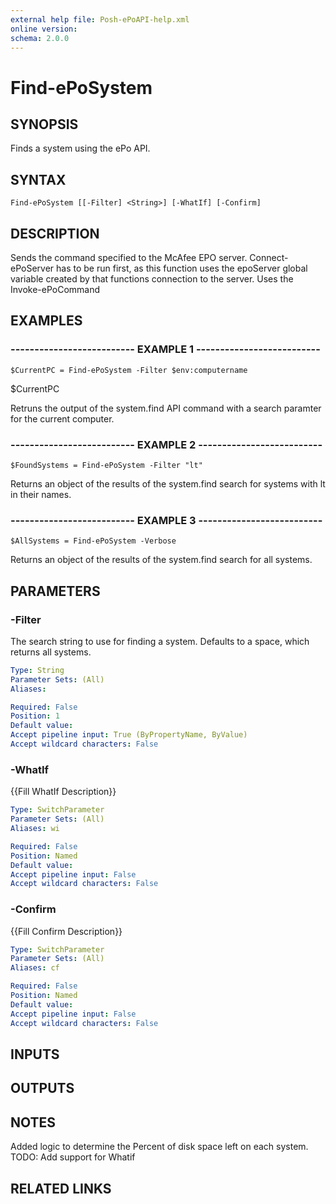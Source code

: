```yaml
---
external help file: Posh-ePoAPI-help.xml
online version: 
schema: 2.0.0
---
```


# Find-ePoSystem
## SYNOPSIS
Finds a system using the ePo API.

## SYNTAX

```
Find-ePoSystem [[-Filter] <String>] [-WhatIf] [-Confirm]
```

## DESCRIPTION
Sends the command specified to the McAfee EPO server.
Connect-ePoServer has to be run first,
as this function uses the epoServer global variable created by that functions connection to the server.
Uses the Invoke-ePoCommand

## EXAMPLES

### -------------------------- EXAMPLE 1 --------------------------
```
$CurrentPC = Find-ePoSystem -Filter $env:computername
```

$CurrentPC

Retruns the output of the system.find API command with a search paramter for the current computer.

### -------------------------- EXAMPLE 2 --------------------------
```
$FoundSystems = Find-ePoSystem -Filter "lt"
```

Returns an object of the results of the system.find search for systems with lt in their names.

### -------------------------- EXAMPLE 3 --------------------------
```
$AllSystems = Find-ePoSystem -Verbose
```

Returns an object of the results of the system.find search for all systems.

## PARAMETERS

### -Filter
The search string to use for finding a system.
Defaults to a space, which returns all systems.

```yaml
Type: String
Parameter Sets: (All)
Aliases: 

Required: False
Position: 1
Default value: 
Accept pipeline input: True (ByPropertyName, ByValue)
Accept wildcard characters: False
```

### -WhatIf
{{Fill WhatIf Description}}

```yaml
Type: SwitchParameter
Parameter Sets: (All)
Aliases: wi

Required: False
Position: Named
Default value: 
Accept pipeline input: False
Accept wildcard characters: False
```

### -Confirm
{{Fill Confirm Description}}

```yaml
Type: SwitchParameter
Parameter Sets: (All)
Aliases: cf

Required: False
Position: Named
Default value: 
Accept pipeline input: False
Accept wildcard characters: False
```

## INPUTS

## OUTPUTS

## NOTES
Added logic to determine the Percent of disk space left on each system.
TODO: Add support for Whatif

## RELATED LINKS

